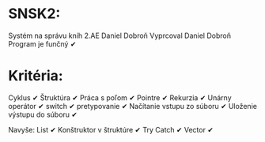 # SNSK2:
Systém na správu kníh 2.AE Daniel Dobroň
Vyprcoval Daniel Dobroň
Program je funčný ✔

# Kritéria:
Cyklus ✔
Štruktúra ✔
Práca s poľom ✔
Pointre ✔
Rekurzia ✔
Unárny operátor ✔
switch ✔
pretypovanie ✔
Načítanie vstupu zo súboru ✔
Uloženie výstupu do súboru ✔

Navyše: 
List ✔
Konštruktor v štruktúre ✔
Try Catch ✔
Vector ✔

